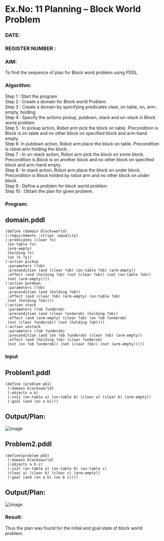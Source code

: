 # Ex.No: 11  Planning –  Block World Problem 
### DATE:                                                                            
### REGISTER NUMBER : 
### AIM: 
To find the sequence of plan for Block word problem using PDDL  
###  Algorithm:
Step 1 :  Start the program <br>
Step 2 : Create a domain for Block world Problem <br>
Step 3 :  Create a domain by specifying predicates clear, on table, on, arm-empty, holding. <br>
Step 4 : Specify the actions pickup, putdown, stack and un-stack in Block world problem <br>
Step 5 :  In pickup action, Robot arm pick the block on table. Precondition is Block is on table and no other block on specified block and arm-hand empty.<br>
Step 6:  In putdown action, Robot arm place the block on table. Precondition is robot-arm holding the block.<br>
Step 7 : In un-stack action, Robot arm pick the block on some block. Precondition is Block is on another block and no other block on specified block and arm-hand empty.<br>
Step 8 : In stack action, Robot arm place the block on under block. Precondition is Block holded by robot arm and no other block on under block.<br>
Step 9 : Define a problem for block world problem.<br> 
Step 10 : Obtain the plan for given problem.<br> 
     
### Program:
## domain.pddl
```
(define (domain blocksworld) 
(:requirements :strips :equality) 
(:predicates (clear ?x) 
 (on-table ?x) 
 (arm-empty) 
 (holding ?x) 
 (on ?x ?y)) 
(:action pickup 
 :parameters (?ob) 
 :precondition (and (clear ?ob) (on-table ?ob) (arm-empty)) 
 :effect (and (holding ?ob) (not (clear ?ob)) (not (on-table ?ob)) 
 (not (arm-empty)))) 
(:action putdown 
 :parameters (?ob) 
 :precondition (and (holding ?ob)) 
 :effect (and (clear ?ob) (arm-empty) (on-table ?ob) 
 (not (holding ?ob)))) 
(:action stack 
 :parameters (?ob ?underob) 
 :precondition (and (clear ?underob) (holding ?ob)) 
 :effect (and (arm-empty) (clear ?ob) (on ?ob ?underob) 
 (not (clear ?underob)) (not (holding ?ob)))) 
(:action unstack 
 :parameters (?ob ?underob) 
 :precondition (and (on ?ob ?underob) (clear ?ob) (arm-empty)) 
 :effect (and (holding ?ob) (clear ?underob) 
 (not (on ?ob ?underob)) (not (clear ?ob)) (not (arm-empty)))))
```

### Input 
## Problem1.pddl
```
(define (problem pb1) 
 (:domain blocksworld) 
 (:objects a b) 
 (:init (on-table a) (on-table b) (clear a) (clear b) (arm-empty)) 
 (:goal (and (on a b))))
```

## Output/Plan:
![image](https://github.com/Madhav005/AI_Lab_2023-24/assets/110885274/581aa90a-ddb9-4c2c-a9c6-cc3d8e33c3a9)

## Problem2.pddl
```
(define(problem pb3) 
 (:domain blocksworld) 
 (:objects a b c) 
 (:init (on-table a) (on-table b) (on-table c) 
 (clear a) (clear b) (clear c) (arm-empty)) 
 (:goal (and (on a b) (on b c))))
```

## Output/Plan:
![image](https://github.com/Madhav005/AI_Lab_2023-24/assets/110885274/9f871c60-d0b7-43f2-b15b-16136f159571)

### Result:
Thus the plan was found for the initial and goal state of block world problem.
